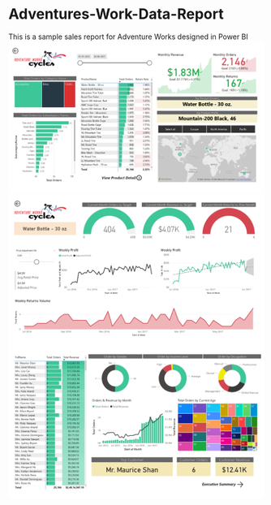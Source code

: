 # Adventures-Work-Data-Report
This is a sample sales report for Adventure Works designed in Power BI 
![Page1](Data/Images/AdventureWorks_Report_page-0001.jpg)
![Page2](Data/Images/AdventureWorks_Report_page-0002.jpg)
![Page3](Data/Images/AdventureWorks_Report_page-0003.jpg)
